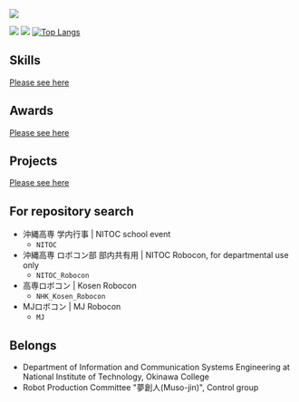 ![](https://komarev.com/ghpvc/?username=wassy310)

![](http://github-profile-summary-cards.vercel.app/api/cards/profile-details?username=wassy310&theme=dracula)
![](http://github-profile-summary-cards.vercel.app/api/cards/stats?username=wassy310&theme=dracula)
[![Top Langs](https://github-readme-stats.vercel.app/api/top-langs/?username=wassy310&layout=compact&hide=jupyter%20notebook&theme=dracula&langs_count=8)](https://github.com/anuraghazra/github-readme-stats)

## Skills
[Please see here](https://github.com/wassy310/wassy310/blob/main/SKILL.md)

## Awards
[Please see here](https://github.com/wassy310/wassy310/blob/main/AWARDS.md)

## Projects
[Please see here](https://github.com/wassy310/wassy310/blob/main/PROJECT.md)

## For repository search
- 沖縄高専 学内行事 | NITOC school event
  - `NITOC`
- 沖縄高専 ロボコン部 部内共有用 | NITOC Robocon, for departmental use only
  - `NITOC_Robocon`
- 高専ロボコン | Kosen Robocon
  - `NHK_Kosen_Robocon`
- MJロボコン | MJ Robocon
  - `MJ`

## Belongs
- Department of Information and Communication Systems Engineering at National Institute of Technology, Okinawa College
- Robot Production Committee "夢創人(Muso-jin)", Control group
